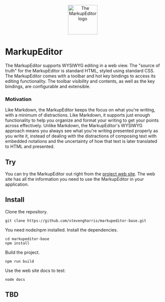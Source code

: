 <p align="center">
    <img alt="The MarkupEditor logo" src="https://github.com/user-attachments/assets/c67b6aa0-2576-4a0b-81d0-229ee501b59d" width="96px" height="96px" >
</p>

# MarkupEditor

The MarkupEditor supports WYSIWYG editing in a web view. The "source of truth" for the MarkupEditor is standard HTML, styled using standard CSS.
The MarkupEditor comes with a toolbar and hot key bindings to access its editing functionality. The toolbar visibility and contents, 
as well as the key bindings, are configurable and extensible.

### Motivation

Like Markdown, the MarkupEditor keeps the focus on what you're writing, with a minimum of distractions. Like Markdown, it supports just enough 
functionality to help you organize and format your writing to get your points across effectively. Unlike Markdown, the MarkupEditor's WYSIWYG 
approach means you always see what you're writing presented properly as you write it, instead of dealing with the distractions of composing 
text with embedded notations and the uncertainty of how that text is later translated to HTML and presented.

## Try

You can try the MarkupEditor out right from the [project web site](https://stevengharris.github.io/markupeditor-base/). The web site has all the information you need to use the MarkupEditor in your application.

## Install

Clone the repository.

```
git clone https://github.com/stevengharris/markupeditor-base.git
```

You need node/npm installed. Install the dependencies.

```
cd markupeditor-base
npm install
```

Build the project.

```
npm run build
```

Use the web site docs to test:

```
node docs
```

## TBD


